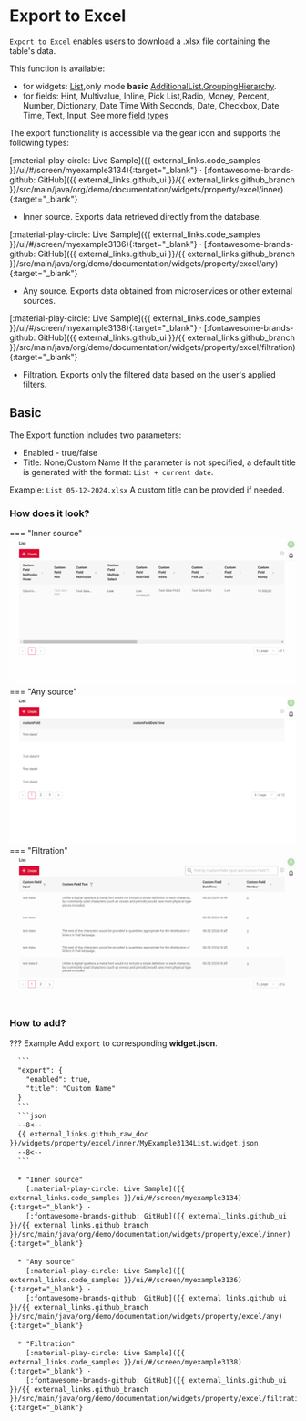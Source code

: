 # Export to Excel
`Export to Excel` enables users to download a .xlsx file containing the table's data.

This function is available:
 
* for widgets: [List](/widget/type/list/list),only mode **basic** [AdditionalList](/widget/type/additionallist/additionallist),[GroupingHierarchy](/widget/type/groupinghierarchy/groupinghierarchy).
* for fields: Hint, Multivalue, Inline, Pick List,Radio, Money, Percent, Number, Dictionary, Date Time With Seconds, Date, Checkbox, Date Time, Text, Input.
See more [field types](/widget/fields/fieldtypes/)

The export functionality is accessible via the gear icon and supports the following types:

[:material-play-circle: Live Sample]({{ external_links.code_samples }}/ui/#/screen/myexample3134){:target="_blank"} ·
[:fontawesome-brands-github: GitHub]({{ external_links.github_ui }}/{{ external_links.github_branch }}/src/main/java/org/demo/documentation/widgets/property/excel/inner){:target="_blank"}

* Inner source. Exports data retrieved directly from the database.

[:material-play-circle: Live Sample]({{ external_links.code_samples }}/ui/#/screen/myexample3136){:target="_blank"} ·
[:fontawesome-brands-github: GitHub]({{ external_links.github_ui }}/{{ external_links.github_branch }}/src/main/java/org/demo/documentation/widgets/property/excel/any){:target="_blank"}
 
* Any source. Exports data obtained from microservices or other external sources.

[:material-play-circle: Live Sample]({{ external_links.code_samples }}/ui/#/screen/myexample3138){:target="_blank"} ·
[:fontawesome-brands-github: GitHub]({{ external_links.github_ui }}/{{ external_links.github_branch }}/src/main/java/org/demo/documentation/widgets/property/excel/filtration){:target="_blank"}

* Filtration. Exports only the filtered data based on the user's applied filters.
 
## Basic
The Export function includes two parameters:

* Enabled -  true/false
* Title: None/Custom Name 
If the parameter is not specified, a default title is generated with the format: `List + current date`.

Example: `List 05-12-2024.xlsx`
A custom title can be provided if needed.

### How does it look?
=== "Inner source"
    ![inner_export_excel.gif](inner_export_excel.gif)
=== "Any source"
    ![any_export_excel.gif](any_export_excel.gif)
=== "Filtration"
    ![fltr_export_excel.gif](fltr_export_excel.gif)

### How to add?
??? Example
      Add `export` to corresponding **widget.json**.
    
      ```  
      "export": {
        "enabled": true,
        "title": "Custom Name"
      }
      ```
      ```json
      --8<--
      {{ external_links.github_raw_doc }}/widgets/property/excel/inner/MyExample3134List.widget.json
      --8<--
      ``` 

      * "Inner source"
        [:material-play-circle: Live Sample]({{ external_links.code_samples }}/ui/#/screen/myexample3134){:target="_blank"} ·
        [:fontawesome-brands-github: GitHub]({{ external_links.github_ui }}/{{ external_links.github_branch }}/src/main/java/org/demo/documentation/widgets/property/excel/inner){:target="_blank"}
      
      * "Any source"
        [:material-play-circle: Live Sample]({{ external_links.code_samples }}/ui/#/screen/myexample3136){:target="_blank"} ·
        [:fontawesome-brands-github: GitHub]({{ external_links.github_ui }}/{{ external_links.github_branch }}/src/main/java/org/demo/documentation/widgets/property/excel/any){:target="_blank"}

      * "Filtration"
        [:material-play-circle: Live Sample]({{ external_links.code_samples }}/ui/#/screen/myexample3138){:target="_blank"} ·
        [:fontawesome-brands-github: GitHub]({{ external_links.github_ui }}/{{ external_links.github_branch }}/src/main/java/org/demo/documentation/widgets/property/excel/filtration){:target="_blank"}

